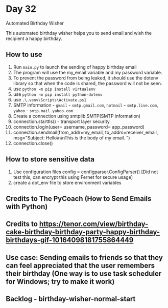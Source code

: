 # Day 32

Automated Birthday Wisher

This automated birthday wisher helps you to send email and wish the recipient a happy birthday. 

## How to use

1. Run `main.py` to launch the sending of happy birthday email
2. The program will use the my_email variable and my password variable. 
3. To prevent the password from being leaked, it should use the dotenv library so that when the code is shared, the password will not be seen. 
4. use `python -m pip install virtualenv`
5. use `python -m pip install python-dotenv`
6. use `.\.venv\Scripts\Activate.ps1`
7. SMTP information - `gmail` - `smtp.gmail.com`, `hotmail` - `smtp.live.com`, `yahoo` - `smtp.mail.yahoo.com`
8. Create a connection using smtplib.SMTP(SMTP information)
9. connection.starttls() - transport layer security
10. connection.login(user= username, password= app_password)
11. connection.sendmail(from_addr=my_email, to_addrs=receiver_email, 
    msg="Subject: Hello\n\nThis is the body of my email. ")
12. connection.close()

## How to store sensitive data
1. Use configuration files
   config = configparser.ConfigParser() [Did not test this, can encrypt this using Fernet for secure usage]
2. create a dot_env file to store environment variables 


## Credits to The PyCoach (How to Send Emails with Python)
## Credits to https://tenor.com/view/birthday-cake-birthday-birthday-party-happy-birthday-birthdays-gif-10164098181755864449

## Use case: Sending emails to friends so that they can feel appreciated that the user remembers their birthday (One way is to use task scheduler for Windows; try to make it work)

## Backlog - birthday-wisher-normal-start

